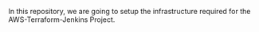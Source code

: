 In this repository, we are going to setup the infrastructure required for the AWS-Terraform-Jenkins Project.